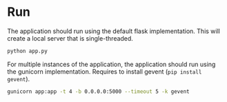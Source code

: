 
# Run

The application should run using the default flask implementation. This will create a local server that is single-threaded.

```bash
python app.py
```

For multiple instances of the application, the application should run using the gunicorn implementation. Requires to install gevent (`pip install gevent`).

```bash
gunicorn app:app -t 4 -b 0.0.0.0:5000 --timeout 5 -k gevent
```